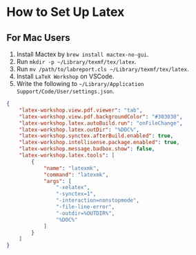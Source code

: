 # How to Set Up Latex

## For Mac Users

1. Install Mactex by `brew install mactex-no-gui`.
2. Run `mkdir -p ~/Library/texmf/tex/latex`.
3. Run `mv /path/to/labreport.cls ~/Library/texmf/tex/latex`.
4. Install `LaTeX Workshop` on VSCode.
6. Write the following to `~/Library/Application Support/Code/User/settings.json`.

```json
{
    "latex-workshop.view.pdf.viewer": "tab",
    "latex-workshop.view.pdf.backgroundColor": "#303030",
    "latex-workshop.latex.autoBuild.run": "onFileChange",
    "latex-workshop.latex.outDir": "%DOC%",
    "latex-workshop.synctex.afterBuild.enabled": true,
    "latex-workshop.intellisense.package.enabled": true,
    "latex-workshop.message.badbox.show": false,
    "latex-workshop.latex.tools": [
        {
            "name": "latexmk",
            "command": "latexmk",
            "args": [
                "-xelatex",
                "-synctex=1",
                "-interaction=nonstopmode",
                "-file-line-error",
                "-outdir=%OUTDIR%",
                "%DOC%"
            ]
        }
    ]
}
```